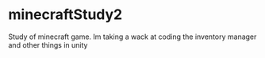 # minecraftStudy2
Study of minecraft game. Im taking a wack at coding the inventory manager and other things in unity
